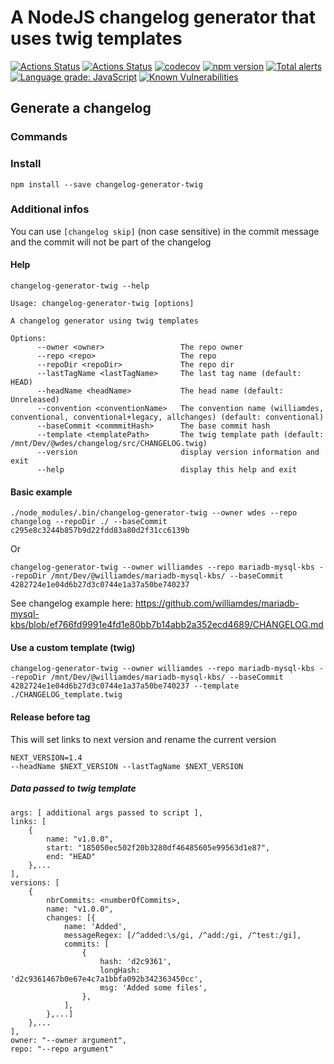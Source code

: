 # A NodeJS changelog generator that uses twig templates

[![Actions Status](https://github.com/wdes/changelog/workflows/Run%20tests/badge.svg)](https://github.com/wdes/changelog/actions)
[![Actions Status](https://github.com/wdes/changelog/workflows/Lint%20and%20analyse%20files/badge.svg)](https://github.com/wdes/changelog/actions)
[![codecov](https://codecov.io/gh/wdes/changelog/branch/master/graph/badge.svg)](https://codecov.io/gh/wdes/changelog)
[![npm version](https://badge.fury.io/js/changelog-generator-twig.svg)](https://badge.fury.io/js/changelog-generator-twig)
[![Total alerts](https://img.shields.io/lgtm/alerts/g/wdes/changelog.svg?logo=lgtm&logoWidth=18)](https://lgtm.com/projects/g/wdes/changelog/alerts/)
[![Language grade: JavaScript](https://img.shields.io/lgtm/grade/javascript/g/wdes/changelog.svg?logo=lgtm&logoWidth=18)](https://lgtm.com/projects/g/wdes/changelog/context:javascript)
[![Known Vulnerabilities](https://snyk.io/test/github/wdes/changelog/badge.svg)](https://snyk.io/test/github/wdes/changelog)


## Generate a changelog

### Commands

### Install

```
npm install --save changelog-generator-twig
```

### Additional infos

You can use `[changelog skip]` (non case sensitive) in the commit message and the commit will not be part of the changelog

#### Help

`
changelog-generator-twig --help
`

```
Usage: changelog-generator-twig [options]

A changelog generator using twig templates

Options:
      --owner <owner>                 The repo owner
      --repo <repo>                   The repo
      --repoDir <repoDir>             The repo dir
      --lastTagName <lastTagName>     The last tag name (default: HEAD)
      --headName <headName>           The head name (default: Unreleased)
      --convention <conventionName>   The convention name (williamdes, conventional, conventional+legacy, allchanges) (default: conventional)
      --baseCommit <commmitHash>      The base commit hash
      --template <templatePath>       The twig template path (default: /mnt/Dev/@wdes/changelog/src/CHANGELOG.twig)
      --version                       display version information and exit
      --help                          display this help and exit

```

#### Basic example

`
./node_modules/.bin/changelog-generator-twig --owner wdes --repo changelog --repoDir ./ --baseCommit c295e8c3244b857b9d22fdd83a80d2f31cc6139b
`

Or

`
changelog-generator-twig --owner williamdes --repo mariadb-mysql-kbs --repoDir /mnt/Dev/@williamdes/mariadb-mysql-kbs/ --baseCommit 4282724e1e04d6b27d3c0744e1a37a50be740237
`

See changelog example here: https://github.com/williamdes/mariadb-mysql-kbs/blob/ef766fd9991e4fd1e80bb7b14abb2a352ecd4689/CHANGELOG.md

#### Use a custom template (twig)

`
changelog-generator-twig --owner williamdes --repo mariadb-mysql-kbs --repoDir /mnt/Dev/@williamdes/mariadb-mysql-kbs/ --baseCommit 4282724e1e04d6b27d3c0744e1a37a50be740237 --template ./CHANGELOG_template.twig
`

#### Release before tag
This will set links to next version and rename the current version
```
NEXT_VERSION=1.4
--headName $NEXT_VERSION --lastTagName $NEXT_VERSION
```

##### Data passed to twig template

```
args: [ additional args passed to script ],
links: [
    {
        name: "v1.0.0",
        start: "185050ec502f20b3280df46485605e99563d1e87",
        end: "HEAD"
    },...
],
versions: [
    {
        nbrCommits: <numberOfCommits>,
        name: "v1.0.0",
        changes: [{
            name: 'Added',
            messageRegex: [/^added:\s/gi, /^add:/gi, /^test:/gi],
            commits: [
                {
                    hash: 'd2c9361',
                    longHash: 'd2c9361467b0e67e4c7a1bbfa092b342363450cc',
                    msg: 'Added some files',
                },
            ],
        },...]
    },...
],
owner: "--owner argument",
repo: "--repo argument"
```
